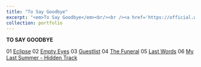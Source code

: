 ```yaml
---
title: "To Say Goodbye"
excerpt: "<em>To Say Goodbye</em><br/><br /><a href='https://official.watchmesuffocate.com/posts/to-say-goodbye/' target='_blank'><img src='/images/portfolio/to_say_goodbye.png'>"
collection: portfolio
---
```


**TO SAY GOODBYE**

01 [Eclipse](https://official.watchmesuffocate.com/posts/eclipse/)
02 [Empty Eyes](https://official.watchmesuffocate.com/posts/empty-eyes/)
03 [Guestlist](https://official.watchmesuffocate.com/posts/guestlist/)
04 [The Funeral](https://official.watchmesuffocate.com/posts/the-funeral/)
05 [Last Words](https://official.watchmesuffocate.com/posts/last-words/)
06 [My Last Summer - Hidden Track](https://official.watchmesuffocate.com/posts/my-last-summer/)